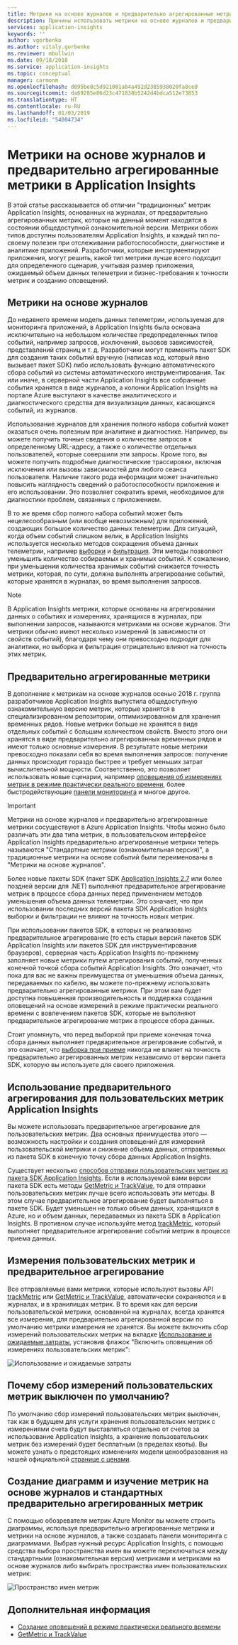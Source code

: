 ```yaml
---
title: Метрики на основе журналов и предварительно агрегированные метрики в Azure Application Insights | Microsoft Docs
description: Причины использовать метрики на основе журналов и предварительно агрегированные метрики в Azure Application Insights
services: application-insights
keywords: ''
author: vgorbenko
ms.author: vitaly.gorbenko
ms.reviewer: mbullwin
ms.date: 09/18/2018
ms.service: application-insights
ms.topic: conceptual
manager: carmonm
ms.openlocfilehash: d095be8c5d921001ab4a492d2385938020fa8ce0
ms.sourcegitcommit: da69285e86d23c471838b5242d4bdca512e73853
ms.translationtype: HT
ms.contentlocale: ru-RU
ms.lasthandoff: 01/03/2019
ms.locfileid: "54004734"
---
```

# <a name="log-based-and-pre-aggregated-metrics-in-application-insights"></a>Метрики на основе журналов и предварительно агрегированные метрики в Application Insights

В этой статье рассказывается об отличии "традиционных" метрик Application Insights, основанных на журналах, от предварительно агрегированных метрик, которые на данный момент находятся в состоянии общедоступной ознакомительной версии. Метрики обоих типов доступны пользователям Application Insights, и каждый тип по-своему полезен при отслеживании работоспособности, диагностике и аналитике приложений. Разработчики, которые инструментируют приложения, могут решить, какой тип метрики лучше всего подходит для определенного сценария, учитывая размер приложения, ожидаемый объем данных телеметрии и бизнес-требования к точности метрик и созданию оповещений.

## <a name="log-based-metrics"></a>Метрики на основе журналов

До недавнего времени модель данных телеметрии, используемая для мониторинга приложений, в Application Insights была основана исключительно на небольшом количестве предопределенных типов событий, например запросов, исключений, вызовов зависимостей, представлений страниц и т. д. Разработчики могут применять пакет SDK для создания таких событий вручную (написав код, который явно вызывает пакет SDK) либо использовать функцию автоматического сбора событий из системы автоматического инструментирования. Так или иначе, в серверной части Application Insights все собранные события хранятся в виде журналов, а колонки Application Insights на портале Azure выступают в качестве аналитического и диагностического средства для визуализации данных, касающихся событий, из журналов.

Использование журналов для хранения полного набора событий может оказаться очень полезным при аналитике и диагностике. Например, вы можете получить точные сведения о количестве запросов к определенному URL-адресу, а также о количестве отдельных пользователей, которые совершили эти запросы. Кроме того, вы можете получить подробные диагностические трассировки, включая исключения или вызовы зависимостей для любого сеанса пользователя. Наличие такого рода информации может значительно повысить наглядность сведений о работоспособности приложения и его использовании. Это позволяет сократить время, необходимое для диагностики проблем, связанных с приложением. 

В то же время сбор полного набора событий может быть нецелесообразным (или вообще невозможным) для приложений, создающих большое количество данных телеметрии. Для ситуаций, когда объем событий слишком велик, в Application Insights используется несколько методов сокращения объема данных телеметрии, например [выборки](https://docs.microsoft.com/azure/application-insights/app-insights-sampling) и [фильтрация](https://docs.microsoft.com/azure/application-insights/app-insights-api-filtering-sampling). Эти методы позволяют уменьшить количество собираемых и хранимых событий. К сожалению, при уменьшении количества хранимых событий снижается точность метрики, которая, по сути, должна выполнять агрегирование событий, которые хранятся в журналах, во время выполнения запросов.

> [!NOTE]
> В Application Insights метрики, которые основаны на агрегировании данных о событиях и измерениях, хранящихся в журналах, при выполнении запросов, называются метриками на основе журналов. Эти метрики обычно имеют несколько измерений (в зависимости от свойств событий), благодаря чему они превосходно подходят для аналитики, но выборка и фильтрация отрицательно влияют на точность этих метрик.

## <a name="pre-aggregated-metrics"></a>Предварительно агрегированные метрики

В дополнение к метрикам на основе журналов осенью 2018 г. группа разработчиков Application Insights выпустила общедоступную ознакомительную версию метрик, которые хранятся в специализированном репозитории, оптимизированном для хранения временных рядов. Новые метрики больше не хранятся в виде отдельных событий с большим количеством свойств. Вместо этого они хранятся в виде предварительно агрегированных временных рядов и имеют только основные измерения. В результате новые метрики превосходно показали себя во время выполнения запросов: получение данных происходит гораздо быстрее и требует меньших затрат вычислительной мощности. Соответственно, это позволяет использовать новые сценарии, например [оповещения об измерениях метрик в режиме практически реального времени](https://docs.microsoft.com/azure/monitoring-and-diagnostics/monitoring-near-real-time-metric-alerts), более быстродействующие [панели мониторинга](https://docs.microsoft.com/azure/application-insights/app-insights-dashboards) и многое другое.

> [!IMPORTANT]
> Метрики на основе журналов и предварительно агрегированные метрики сосуществуют в Azure Application Insights. Чтобы можно было различать эти два типа метрик, в пользовательском интерфейсе Application Insights предварительно агрегированные метрики теперь называются "Стандартные метрики (ознакомительная версия)", а традиционные метрики на основе событий были переименованы в "Метрики на основе журналов".

Более новые пакеты SDK (пакет SDK [Application Insights 2.7](https://www.nuget.org/packages/Microsoft.ApplicationInsights/2.7.2) или более поздней версии для .NET) выполняют предварительное агрегирование метрик в процессе сбора данных перед применением методов уменьшения объема данных телеметрии. Это означает, что при использовании последних версий пакета SDK Application Insights выборки и фильтрации не влияют на точность новых метрик.

При использовании пакетов SDK, в которых не реализовано предварительное агрегирование (то есть старых версий пакетов SDK Application Insights или пакетов SDK для инструментирования браузеров), серверная часть Application Insights по-прежнему заполняет новые метрики путем агрегирования событий, полученных конечной точкой сбора событий Application Insights. Это означает, что пока для вас не важны преимущества от уменьшения объема данных, передаваемых по кабелю, вы можете по-прежнему использовать предварительно агрегированные метрики. При этом вам будет доступна повышенная производительность и поддержка создания оповещений на основе измерений в режиме практически реального времени с вовлечением пакетов SDK, которые не выполняют предварительное агрегирование метрик в процессе сбора данных.

Стоит упомянуть, что перед выборкой при приеме конечная точка сбора данных выполняет предварительное агрегирование событий, и это означает, что [выборка при приеме](https://docs.microsoft.com/azure/application-insights/app-insights-sampling) никогда не влияет на точность предварительно агрегированных метрик независимо от версии пакета SDK, которую вы используете для своего приложения.  

## <a name="using-pre-aggregation-with-application-insights-custom-metrics"></a>Использование предварительного агрегирования для пользовательских метрик Application Insights

Вы можете использовать предварительное агрегирование для пользовательских метрик. Два основных преимущества этого — возможность настройки и создания оповещений для измерений пользовательской метрики и снижение объема данных, отправляемых из пакета SDK в конечную точку сбора данных Application Insights.

Существует несколько [способов отправки пользовательских метрик из пакета SDK Application Insights](https://docs.microsoft.com/azure/application-insights/app-insights-api-custom-events-metrics). Если в используемой вами версии пакета SDK есть методы [GetMetric и TrackValue](https://docs.microsoft.com/azure/application-insights/app-insights-api-custom-events-metrics#getmetric), то для отправки пользовательских метрик лучше всего использовать эти методы. В этом случае предварительное агрегирование будет выполняться в пакете SDK. Будет уменьшен не только объем данных, хранящихся в Azure, но и объем данных, передаваемых из пакета SDK в Application Insights. В противном случае используйте метод [trackMetric](https://docs.microsoft.com/azure/application-insights/app-insights-api-custom-events-metrics#trackmetric), который выполняет предварительное агрегирование событий метрик в процессе приема данных.

## <a name="custom-metrics-dimensions-and-pre-aggregation"></a>Измерения пользовательских метрик и предварительное агрегирование

Все отправляемые вами метрики, которые используют вызовы API [trackMetric](https://docs.microsoft.com/azure/application-insights/app-insights-api-custom-events-metrics#trackmetric) или [GetMetric и TrackValue](https://docs.microsoft.com/azure/application-insights/app-insights-api-custom-events-metrics#getmetric), автоматически сохраняются и в журналах, и в хранилищах метрик. В то время как для версии пользовательской метрики, основанной на журналах, всегда хранятся все измерения, для предварительно агрегированной версии по умолчанию метрики измерения не хранятся. Вы можете включить сбор измерений пользовательских метрик на вкладке [Использование и ожидаемые затраты](https://docs.microsoft.com/azure/application-insights/app-insights-pricing), установив флажок "Включить оповещения об измерениях пользовательских метрик": 

![Использование и ожидаемые затраты](./media/pre-aggregated-metrics-log-metrics/001-cost.png)

## <a name="why-is-collection-of-custom-metrics-dimensions-turned-off-by-default"></a>Почему сбор измерений пользовательских метрик выключен по умолчанию?

По умолчанию сбор измерений пользовательских метрик выключен, так как в будущем для услуги хранения пользовательских метрик с измерениями счета будут выставляться отдельно от счетов за использование Application Insights, а хранение пользовательских метрик без измерений будет бесплатным (в пределах квоты). Вы можете узнать о предстоящих изменениях модели ценообразования на нашей официальной [странице с ценами](https://azure.microsoft.com/pricing/details/monitor/).

## <a name="creating-charts-and-exploring-log-based-and-standard-pre-aggregated-metrics"></a>Создание диаграмм и изучение метрик на основе журналов и стандартных предварительно агрегированных метрик

С помощью обозревателя метрик Azure Monitor вы можете строить диаграммы, используя предварительно агрегированные метрики и метрики на основе журналов, а также создавать панели мониторинга с диаграммами. Выбрав нужный ресурс Application Insights, с помощью средства выбора пространства имен вы можете переключаться между стандартными (ознакомительная версия) метриками и метриками на основе журналов либо выбирать пространства имен пользовательских метрик:

![Пространство имен метрик](./media/pre-aggregated-metrics-log-metrics/002-metric-namespace.png)

## <a name="next-steps"></a>Дополнительная информация

* [Создание оповещений в режиме практически реального времени](https://docs.microsoft.com/azure/monitoring-and-diagnostics/monitoring-near-real-time-metric-alerts)
* [GetMetric и TrackValue](https://docs.microsoft.com/azure/application-insights/app-insights-api-custom-events-metrics#getmetric)
